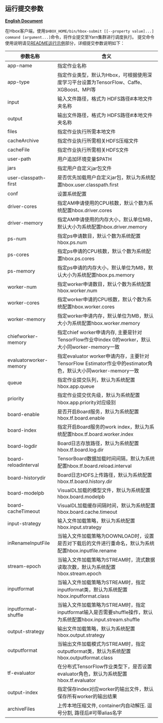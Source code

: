 ## 运行提交参数

[**English Document**](./submit.md)

在Hbox客户端，使用`$HBOX_HOME/bin/hbox-submit [[--property value]...] command [argument...]`命令，将作业提交至Yarn集群进行调度执行。
提交命令使用说明请见[README运行示例](../README_CN.md)部分，详细提交参数说明如下：

参数名称 | 含义  
---------------- | ---------------  
app-name | 指定作业名称  
app-type | 指定作业类型，默认为Hbox，可根据使用深度学习平台设置为TensorFlow、Caffe、XGBoost、MPI等  
input | 输入文件路径，格式为 HDFS路径#本地文件夹名称  
output | 输出文件路径，格式为 HDFS路径#本地文件夹名称  
files | 指定作业执行所需本地文件
cacheArchive | 指定作业执行所需相关HDFS压缩文件  
cacheFile | 指定作业执行所需相关HDFS文件  
user-path | 用户追加环境变量$PATH  
jars | 指定用户自定义jar包文件  
user-classpath-first | 是否优先加载用户自定义jar包，默认为系统配置hbox.user.classpath.first  
conf | 设置系统配置  
driver-cores | 指定AM申请使用的CPU核数，默认个数为系统配置hbox.driver.cores
driver-memory | 指定AM申请使用的内存大小，默认单位MB，默认大小为系统配置hbox.driver.memory
ps-num | 指定ps申请数目，默认个数为系统配置hbox.ps.num  
ps-cores | 指定ps申请的CPU核数，默认个数为系统配置hbox.ps.cores  
ps-memory | 指定ps申请的内存大小，默认单位为MB，默认大小为系统配置hbox.ps.memory  
worker-num | 指定worker申请数目，默认个数为系统配置hbox.worker.num  
worker-cores | 指定worker申请的CPU核数，默认个数为系统配置hbox.worker.cores  
worker-memory | 指定worker申请内存，默认单位为MB，默认大小为系统配置hbox.worker.memory  
chiefworker-memory | 指定chief worker申请内存, 主要是针对TensorFlow作业中index 0的worker，默认大小同worker-memory一致  
evaluatorworker-memory | 指定evaluator worker申请内存，主要针对TensorFlow Estimator作业中的estimator角色，默认大小同worker-memory一致  
queue | 指定作业提交队列，默认为系统配置hbox.app.queue  
priority | 指定作业提交优先级，默认为系统配置hbox.app.priority对应级别  
board-enable | 是否开启Board服务，默认为系统配置hbox.tf.board.enable  
board-index | 指定开启Board服务的work index，默认为系统配置hbox.tf.board.worker.index  
board-logdir | Board日志存放路径，默认为系统配置hbox.tf.board.log.dir  
board-reloadinterval | TensorBoard数据加载时间间隔，默认为系统配置hbox.tf.board.reload.interval  
board-historydir | Board日志HDFS上传路径，默认为系统配置hbox.tf.board.history.dir  
board-modelpb | VisualDL加载的模型文件，默认为系统配置hbox.board.modelpb  
board-cacheTimeout | VisualDL加载缓存间隔时间，默认为系统配置hbox.board.cache.timeout  
input-strategy | 输入文件加载策略，默认为系统配置hbox.input.strategy  
inRenameInputFile | 当输入文件加载策略为DOWNLOAD时，设置是否对下载后的文件进行重命名，默认为系统配置hbox.inputfile.rename  
stream-epoch | 当输入文件加载策略为STREAM时，流式数据读取次数，默认为系统配置hbox.stream.epoch  
inputformat | 当输入文件加载策略为STREAM时，指定inputformat类，默认为系统配置hbox.inputformat.class  
inputformat-shuffle | 当输入文件加载策略为STREAM时，指定inputformat输入是否需要shuffle操作，默认为系统配置hbox.input.stream.shuffle  
output-strategy | 输出文件加载策略，默认为系统配置hbox.output.strategy  
outputformat | 当输出文件加载模式为STREAM时，指定outputformat类，默认为系统配置hbox.outputformat.class  
tf-evaluator | 在分布式TensorFlow作业类型下，是否设置evaluator角色，默认为系统配置hbox.tf.evaluator  
output-index | 指定保存index对应worker的输出文件，默认保存所有worker的输出结果  
archiveFiles | 上传本地压缩文件, container内自动解压. 逗号分割, 路径后#可带alias名字